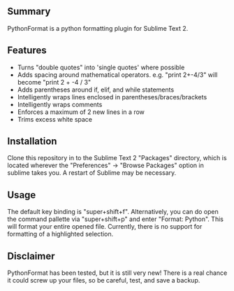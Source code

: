 ## Summary
PythonFormat is a python formatting plugin for Sublime Text 2.

## Features
* Turns "double quotes" into 'single quotes' where possible
* Adds spacing around mathematical operators. e.g. "print 2+-4/3" will become "print 2 + -4 / 3"
* Adds parentheses around if, elif, and while statements
* Intelligently wraps lines enclosed in parentheses/braces/brackets
* Intelligently wraps comments
* Enforces a maximum of 2 new lines in a row
* Trims excess white space  

## Installation
Clone this repository in to the Sublime Text 2 "Packages" directory, which is located wherever the "Preferences" -> "Browse Packages" option in sublime takes you. A restart of Sublime may be necessary.

## Usage
The default key binding is "super+shift+f". Alternatively, you can do open the command pallette via "super+shift+p" and enter "Format: Python". This will format your entire opened file. Currently, there is no support for formatting of a highlighted selection.

## Disclaimer
PythonFormat has been tested, but it is still very new! There is a real chance it could screw up your files, so be careful, test, and save a backup.

